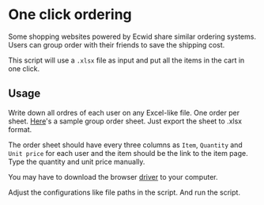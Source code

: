# One click ordering
Some shopping websites powered by Ecwid share similar ordering systems. Users can group order with their friends to save the shipping cost.

This script will use a `.xlsx` file as input and put all the items in the cart in one click.

## Usage
Write down all ordres of each user on any Excel-like file. One order per sheet. [Here](https://m9gedv4gqs.larksuite.com/sheets/shtusOAsNn8b5OurYfpnswP0AQb)'s a sample group order sheet. Just export the sheet to .xlsx format.

The order sheet should have every three columns as `Item`, `Quantity` and `Unit price` for each user and the item should be the link to the item page. Type the quantity and unit price manually.

You may have to download the browser [driver](https://www.selenium.dev/documentation/en/webdriver/driver_requirements/#quick-reference) to your computer.

Adjust the configurations like file paths in the script. And run the script.
